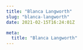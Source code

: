 ```yaml
---
title: "Blanca Langworth"
slug: "blanca-langworth"
date: 2021-02-15T16:24:01Z

meta:
  title: "Blanca Langworth"
---
```


